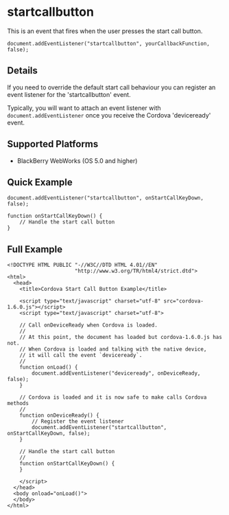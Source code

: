 startcallbutton
===========

This is an event that fires when the user presses the start call button.

    document.addEventListener("startcallbutton", yourCallbackFunction, false);

Details
-------

If you need to override the default start call behaviour you can register an event listener for the 'startcallbutton' event.

Typically, you will want to attach an event listener with `document.addEventListener` once you receive the Cordova 'deviceready' event.

Supported Platforms
-------------------

- BlackBerry WebWorks (OS 5.0 and higher)

Quick Example
-------------

    document.addEventListener("startcallbutton", onStartCallKeyDown, false);

    function onStartCallKeyDown() {
        // Handle the start call button
    }

Full Example
------------

    <!DOCTYPE HTML PUBLIC "-//W3C//DTD HTML 4.01//EN"
                          "http://www.w3.org/TR/html4/strict.dtd">
    <html>
      <head>
        <title>Cordova Start Call Button Example</title>

        <script type="text/javascript" charset="utf-8" src="cordova-1.6.0.js"></script>
        <script type="text/javascript" charset="utf-8">

        // Call onDeviceReady when Cordova is loaded.
        //
        // At this point, the document has loaded but cordova-1.6.0.js has not.
        // When Cordova is loaded and talking with the native device,
        // it will call the event `deviceready`.
        //
        function onLoad() {
            document.addEventListener("deviceready", onDeviceReady, false);
        }

        // Cordova is loaded and it is now safe to make calls Cordova methods
        //
        function onDeviceReady() {
            // Register the event listener
            document.addEventListener("startcallbutton", onStartCallKeyDown, false);
        }

        // Handle the start call button
        //
        function onStartCallKeyDown() {
        }

        </script>
      </head>
      <body onload="onLoad()">
      </body>
    </html>
